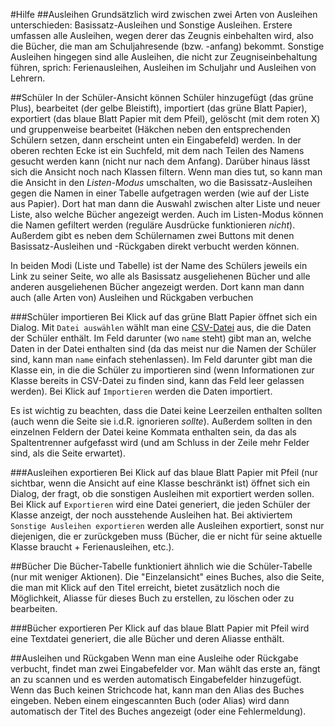 #Hilfe
##Ausleihen
Grundsätzlich wird zwischen zwei Arten von Ausleihen unterschieden:
Basissatz-Ausleihen und Sonstige Ausleihen. Erstere umfassen alle Ausleihen,
wegen derer das Zeugnis einbehalten wird, also die Bücher, die man am
Schuljahresende (bzw. -anfang) bekommt. Sonstige Ausleihen hingegen sind alle
Ausleihen, die nicht zur Zeugniseinbehaltung führen, sprich: Ferienausleihen,
Ausleihen im Schuljahr und Ausleihen von Lehrern.

##Schüler
In der Schüler-Ansicht können Schüler hinzugefügt (das grüne Plus),
bearbeitet (der gelbe Bleistift), importiert (das grüne Blatt Papier),
exportiert (das blaue Blatt Papier mit dem Pfeil), gelöscht (mit dem roten X)
und gruppenweise bearbeitet (Häkchen neben den entsprechenden Schülern setzen, dann erscheint
unten ein Eingabefeld) werden. In der oberen rechten Ecke ist ein Suchfeld, mit
dem nach Teilen des Namens gesucht werden kann (nicht nur nach dem Anfang).
Darüber hinaus lässt sich die Ansicht noch nach Klassen filtern. Wenn man dies
tut, so kann man die Ansicht in den *Listen-Modus* umschalten, wo die
Basissatz-Ausleihen gegen die Namen in einer Tabelle aufgetragen werden
(wie auf der Liste aus Papier). Dort hat man dann die Auswahl zwischen alter
Liste und neuer Liste, also welche Bücher angezeigt werden. Auch im Listen-Modus
können die Namen gefiltert werden (reguläre Ausdrücke funktionieren *nicht*).
Außerdem gibt es neben dem Schülernamen zwei Buttons mit denen
Basissatz-Ausleihen und -Rückgaben direkt verbucht werden können.

In beiden Modi (Liste und Tabelle) ist der Name des Schülers jeweils ein Link zu
seiner Seite, wo alle als Basissatz ausgeliehenen Bücher und alle anderen
ausgeliehenen Bücher angezeigt werden. Dort kann man dann auch (alle Arten von)
Ausleihen und Rückgaben verbuchen

###Schüler importieren
Bei Klick auf das grüne Blatt Papier öffnet sich ein Dialog. Mit `Datei auswählen`
wählt man eine [CSV-Datei](https://de.wikipedia.org/wiki/CSV_(Dateiformat)) aus,
die die Daten der Schüler enthält. Im Feld darunter (wo `name` steht) gibt man an,
welche Daten in der Datei enthalten sind (da das meist nur die Namen der Schüler sind,
kann man `name` einfach stehenlassen). Im Feld darunter gibt man die Klasse ein,
in die die Schüler zu importieren sind (wenn Informationen zur Klasse bereits in
CSV-Datei zu finden sind, kann das Feld leer gelassen werden). Bei Klick auf
`Importieren` werden die Daten importiert.

Es ist wichtig zu beachten, dass die Datei keine Leerzeilen enthalten sollten
(auch wenn die Seite sie i.d.R. ignorieren *sollte*). Außerdem sollten in den
einzelnen Feldern der Datei keine Kommata enthalten sein, da das als Spaltentrenner
aufgefasst wird (und am Schluss in der Zeile mehr Felder sind, als die Seite erwartet).

###Ausleihen exportieren
Bei Klick auf das blaue Blatt Papier mit Pfeil (nur sichtbar, wenn die Ansicht
auf eine Klasse beschränkt ist) öffnet sich ein Dialog, der fragt, ob die
sonstigen Ausleihen mit exportiert werden sollen. Bei Klick auf `Exportieren`
wird eine Datei generiert, die jeden Schüler der Klasse anzeigt, der noch ausstehende Ausleihen hat.
Bei aktiviertem `Sonstige Ausleihen exportieren` werden alle Ausleihen exportiert,
sonst nur diejenigen, die er zurückgeben muss (Bücher, die er nicht für seine
aktuelle Klasse braucht + Ferienausleihen, etc.).

##Bücher
Die Bücher-Tabelle funktioniert ähnlich wie die Schüler-Tabelle (nur mit weniger
Aktionen). Die "Einzelansicht" eines Buches, also die Seite, die man mit Klick auf den Titel
erreicht, bietet zusätzlich noch die Möglichkeit, Aliasse für dieses Buch zu
erstellen, zu löschen oder zu bearbeiten.

###Bücher exportieren
Per Klick auf das blaue Blatt Papier mit Pfeil wird eine Textdatei generiert,
die alle Bücher und deren Aliasse enthält.

##Ausleihen und Rückgaben
Wenn man eine Ausleihe oder Rückgabe verbucht, findet man zwei Eingabefelder
vor. Man wählt das erste an, fängt an zu scannen und es werden automatisch
Eingabefelder hinzugefügt. Wenn das Buch keinen Strichcode hat, kann man den
Alias des Buches eingeben. Neben einem eingescannten Buch (oder Alias) wird dann
automatisch der Titel des Buches angezeigt (oder eine Fehlermeldung).
